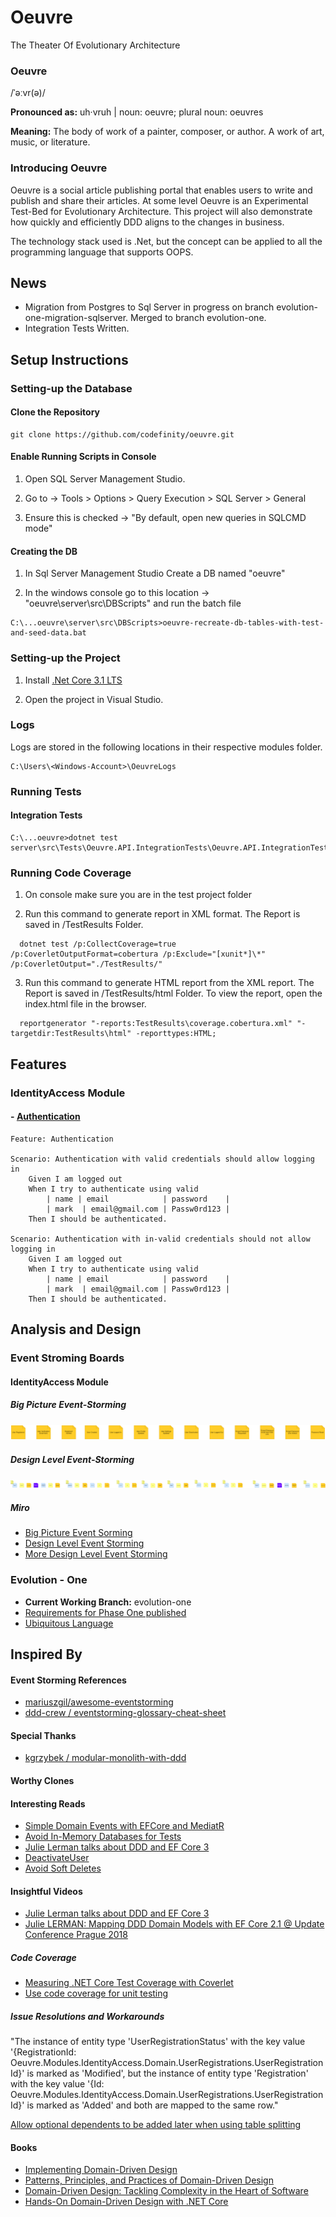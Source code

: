 # Oeuvre

The Theater Of Evolutionary Architecture

### Oeuvre
/ˈəːvr(ə)/

**Pronounced as:** uh·vruh | noun: oeuvre; plural noun: oeuvres

**Meaning:** The body of work of a painter, composer, or author. A work of art, music, or literature.

### Introducing Oeuvre

Oeuvre is a social article publishing portal that enables users to write and publish and share their articles. 
At some level Oeuvre is an Experimental Test-Bed for Evolutionary Architecture. This project will also demonstrate how quickly and efficiently DDD aligns to the changes in business.

The technology stack used is .Net, but the concept can be applied to all the programming language that supports OOPS.

## News

- Migration from Postgres to Sql Server in progress on branch evolution-one-migration-sqlserver. Merged to branch evolution-one.
- Integration Tests Written.

## Setup Instructions

### Setting-up the Database

#### Clone the Repository

  ```
  git clone https://github.com/codefinity/oeuvre.git
  ```

#### Enable Running Scripts in Console

1. Open SQL Server Management Studio.

2. Go to -> Tools > Options > Query Execution > SQL Server > General 

3. Ensure this is checked -> "By default, open new queries in SQLCMD mode"

#### Creating the DB

1. In Sql Server Management Studio Create a DB named "oeuvre"

2. In the windows console go to this location -> "oeuvre\server\src\DBScripts" and run the batch file

  ```
  C:\...oeuvre\server\src\DBScripts>oeuvre-recreate-db-tables-with-test-and-seed-data.bat
  ```

### Setting-up the Project

1. Install [.Net Core 3.1 LTS](https://dotnet.microsoft.com/download/dotnet-core/3.1)


2. Open the project in Visual Studio.


### Logs

Logs are stored in the following locations in their respective modules folder.

  ```
  C:\Users\<Windows-Account>\OeuvreLogs
  ```
### Running Tests

#### Integration Tests

  ```
  C:\...oeuvre>dotnet test server\src\Tests\Oeuvre.API.IntegrationTests\Oeuvre.API.IntegrationTests.csproj
  ```
  
### Running Code Coverage

1. On console make sure you are in the test project folder

2. Run this command to generate report in XML format. The Report is saved in /TestResults Folder.
```
  dotnet test /p:CollectCoverage=true /p:CoverletOutputFormat=cobertura /p:Exclude="[xunit*]\*" /p:CoverletOutput="./TestResults/"
```
3. Run this command to generate HTML report from the XML report. The Report is saved in /TestResults/html Folder. To view the report, open the index.html file in the browser.
```
  reportgenerator "-reports:TestResults\coverage.cobertura.xml" "-targetdir:TestResults\html" -reporttypes:HTML;
```

## Features

### IdentityAccess Module

#### - [Authentication](https://miro.com/app/board/o9J_knjMlGU=/)
```gherkin
Feature: Authentication

Scenario: Authentication with valid credentials should allow logging in
	Given I am logged out
	When I try to authenticate using valid
		| name | email            | password    |
		| mark  | email@gmail.com | Passw0rd123 |
	Then I should be authenticated.

Scenario: Authentication with in-valid credentials should not allow logging in
	Given I am logged out
	When I try to authenticate using valid
		| name | email            | password    |
		| mark  | email@gmail.com | Passw0rd123 |
	Then I should be authenticated.

```

## Analysis and Design

### Event Stroming Boards

#### IdentityAccess Module

##### Big Picture Event-Storming 

![](design/EventStorming-IdentityAccess-BigPictureEventStorming.png)

##### Design Level  Event-Storming 

![](design/EventStorming-IdentityAccess-DesignLevelEventStorming.png)

##### Miro

- [Big Picture Event Sorming](https://miro.com/app/board/o9J_knjMlGU=/)
- [Design Level Event Storming](https://miro.com/app/board/o9J_kniwpWE=/)
- [More Design Level Event Storming](https://miro.com/app/board/o9J_knmsmnU=/)

### Evolution - One

- **Current Working Branch:** evolution-one 
- [Requirements for Phase One published](https://github.com/codefinity/oeuvre/tree/evolution-one/server/src/Specifications/Features)
- [Ubiquitous Language](https://github.com/codefinity/oeuvre/tree/evolution-one/server/src/Specifications/Features)

## Inspired By

#### Event Storming References

- [mariuszgil/awesome-eventstorming](https://github.com/mariuszgil/awesome-eventstorming)
- [ddd-crew
/
eventstorming-glossary-cheat-sheet](https://github.com/ddd-crew/eventstorming-glossary-cheat-sheet)

#### Special Thanks

- [kgrzybek
/
modular-monolith-with-ddd](https://github.com/kgrzybek/modular-monolith-with-ddd)

#### Worthy Clones 

#### Interesting Reads

- [Simple Domain Events with EFCore and MediatR](https://cfrenzel.com/domain-events-efcore-mediatr/)
- [Avoid In-Memory Databases for Tests](https://jimmybogard.com/avoid-in-memory-databases-for-tests/)
- [Julie Lerman talks about DDD and EF Core 3](https://www.youtube.com/watch?v=9XeazTD5AwY&feature=emb_title)
- [DeactivateUser](https://udidahan.com/2009/09/01/dont-delete-just-dont/)
- [Avoid Soft Deletes](https://ayende.com/blog/4157/avoid-soft-deletes)

#### Insightful Videos

- [Julie Lerman talks about DDD and EF Core 3](https://www.youtube.com/watch?v=9XeazTD5AwY)
- [Julie LERMAN: Mapping DDD Domain Models with EF Core 2.1 @ Update Conference Prague 2018](https://www.youtube.com/watch?v=Z62cbp61Bb8)

##### Code Coverage

- [Measuring .NET Core Test Coverage with Coverlet](https://www.tonyranieri.com/blog/2019/07/31/Measuring-.NET-Core-Test-Coverage-with-Coverlet/)
- [Use code coverage for unit testing](https://docs.microsoft.com/en-us/dotnet/core/testing/unit-testing-code-coverage?tabs=windows)

##### Issue Resolutions and Workarounds

"The instance of entity type 'UserRegistrationStatus' with the key value '{RegistrationId: Oeuvre.Modules.IdentityAccess.Domain.UserRegistrations.UserRegistrationId}' is marked as 'Modified', but the instance of entity type 'Registration' with the key value '{Id: Oeuvre.Modules.IdentityAccess.Domain.UserRegistrations.UserRegistrationId}' is marked as 'Added' and both are mapped to the same row."

[Allow optional dependents to be added later when using table splitting](https://github.com/dotnet/efcore/issues/17422)



#### Books

- [Implementing Domain-Driven Design](https://www.oreilly.com/library/view/implementing-domain-driven-design/9780133039900/)
- [Patterns, Principles, and Practices of Domain-Driven Design](https://www.oreilly.com/library/view/patterns-principles-and/9781118714706/)
- [Domain-Driven Design: Tackling Complexity in the Heart of Software](https://www.oreilly.com/library/view/domain-driven-design-tackling/0321125215/)
- [Hands-On Domain-Driven Design with .NET Core](https://www.packtpub.com/in/application-development/hands-domain-driven-design-net-core)
